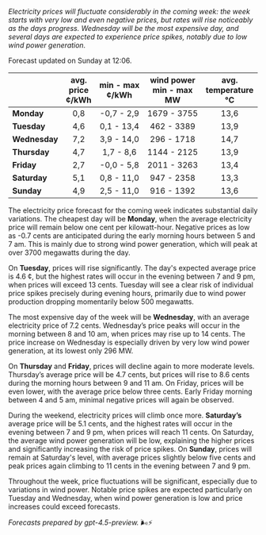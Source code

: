 *Electricity prices will fluctuate considerably in the coming week: the week starts with very low and even negative prices, but rates will rise noticeably as the days progress. Wednesday will be the most expensive day, and several days are expected to experience price spikes, notably due to low wind power generation.*

Forecast updated on Sunday at 12:06.

|              | avg.<br>price<br>¢/kWh | min - max<br>¢/kWh | wind power<br>min - max<br>MW | avg.<br>temperature<br>°C |
|:-------------|:----------------:|:----------------:|:-------------:|:-------------:|
| **Monday**   |        0,8       |    -0,7 - 2,9    |      1679 - 3755      |       13,6      |
| **Tuesday**     |        4,6       |     0,1 - 13,4   |       462 - 3389      |       13,9      |
| **Wednesday** |        7,2       |     3,9 - 14,0   |       296 - 1718      |       14,7      |
| **Thursday**     |        4,7       |     1,7 - 8,6    |      1144 - 2125      |       13,9      |
| **Friday**   |        2,7       |    -0,0 - 5,8    |      2011 - 3263      |       13,4      |
| **Saturday**    |        5,1       |     0,8 - 11,0   |       947 - 2358      |       13,3      |
| **Sunday**   |        4,9       |     2,5 - 11,0   |       916 - 1392      |       13,6      |

The electricity price forecast for the coming week indicates substantial daily variations. The cheapest day will be **Monday**, when the average electricity price will remain below one cent per kilowatt-hour. Negative prices as low as -0.7 cents are anticipated during the early morning hours between 5 and 7 am. This is mainly due to strong wind power generation, which will peak at over 3700 megawatts during the day.

On **Tuesday**, prices will rise significantly. The day's expected average price is 4.6 ¢, but the highest rates will occur in the evening between 7 and 9 pm, when prices will exceed 13 cents. Tuesday will see a clear risk of individual price spikes precisely during evening hours, primarily due to wind power production dropping momentarily below 500 megawatts.

The most expensive day of the week will be **Wednesday**, with an average electricity price of 7.2 cents. Wednesday’s price peaks will occur in the morning between 8 and 10 am, when prices may rise up to 14 cents. The price increase on Wednesday is especially driven by very low wind power generation, at its lowest only 296 MW.

On **Thursday** and **Friday**, prices will decline again to more moderate levels. Thursday’s average price will be 4.7 cents, but prices will rise to 8.6 cents during the morning hours between 9 and 11 am. On Friday, prices will be even lower, with the average price below three cents. Early Friday morning between 4 and 5 am, minimal negative prices will again be observed.

During the weekend, electricity prices will climb once more. **Saturday’s** average price will be 5.1 cents, and the highest rates will occur in the evening between 7 and 9 pm, when prices will reach 11 cents. On Saturday, the average wind power generation will be low, explaining the higher prices and significantly increasing the risk of price spikes. On **Sunday**, prices will remain at Saturday's level, with average prices slightly below five cents and peak prices again climbing to 11 cents in the evening between 7 and 9 pm.

Throughout the week, price fluctuations will be significant, especially due to variations in wind power. Notable price spikes are expected particularly on Tuesday and Wednesday, when wind power generation is low and price increases could exceed forecasts.

*Forecasts prepared by gpt-4.5-preview.* 🌬️⚡
